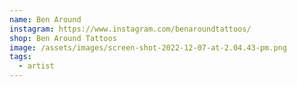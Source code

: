 ```yaml
---
name: Ben Around
instagram: https://www.instagram.com/benaroundtattoos/
shop: Ben Around Tattoos
image: /assets/images/screen-shot-2022-12-07-at-2.04.43-pm.png
tags:
  - artist
---
```

